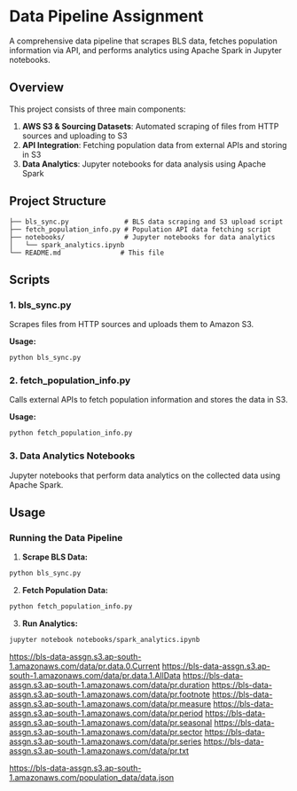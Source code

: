 # Data Pipeline Assignment

A comprehensive data pipeline that scrapes BLS data, fetches population information via API, and performs analytics using Apache Spark in Jupyter notebooks.

## Overview

This project consists of three main components:
1. **AWS S3 & Sourcing Datasets**: Automated scraping of files from HTTP sources and uploading to S3
2. **API Integration**: Fetching population data from external APIs and storing in S3
3. **Data Analytics**: Jupyter notebooks for data analysis using Apache Spark

## Project Structure

```
├── bls_sync.py              # BLS data scraping and S3 upload script
├── fetch_population_info.py # Population API data fetching script
├── notebooks/               # Jupyter notebooks for data analytics
│   └── spark_analytics.ipynb
└── README.md               # This file
```

## Scripts

### 1. bls_sync.py

Scrapes files from HTTP sources and uploads them to Amazon S3.

**Usage:**
```bash
python bls_sync.py
```

### 2. fetch_population_info.py

Calls external APIs to fetch population information and stores the data in S3.


**Usage:**
```bash
python fetch_population_info.py
```

### 3. Data Analytics Notebooks

Jupyter notebooks that perform data analytics on the collected data using Apache Spark.




## Usage

### Running the Data Pipeline

1. **Scrape BLS Data:**
```bash
python bls_sync.py
```

2. **Fetch Population Data:**
```bash
python fetch_population_info.py
```

3. **Run Analytics:**
```bash
jupyter notebook notebooks/spark_analytics.ipynb
```

https://bls-data-assgn.s3.ap-south-1.amazonaws.com/data/pr.data.0.Current
https://bls-data-assgn.s3.ap-south-1.amazonaws.com/data/pr.data.1.AllData
https://bls-data-assgn.s3.ap-south-1.amazonaws.com/data/pr.duration
https://bls-data-assgn.s3.ap-south-1.amazonaws.com/data/pr.footnote
https://bls-data-assgn.s3.ap-south-1.amazonaws.com/data/pr.measure
https://bls-data-assgn.s3.ap-south-1.amazonaws.com/data/pr.period
https://bls-data-assgn.s3.ap-south-1.amazonaws.com/data/pr.seasonal
https://bls-data-assgn.s3.ap-south-1.amazonaws.com/data/pr.sector
https://bls-data-assgn.s3.ap-south-1.amazonaws.com/data/pr.series
https://bls-data-assgn.s3.ap-south-1.amazonaws.com/data/pr.txt


https://bls-data-assgn.s3.ap-south-1.amazonaws.com/population_data/data.json
